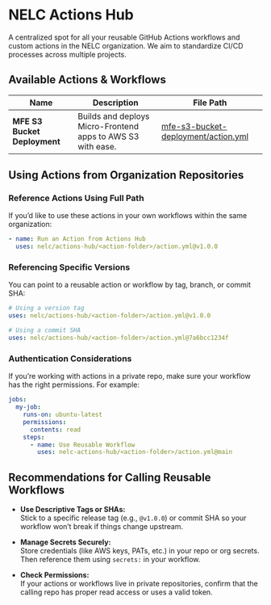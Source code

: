 # NELC Actions Hub

A centralized spot for all your reusable GitHub Actions workflows and custom actions in the NELC organization. We aim to standardize CI/CD processes across multiple projects.

## Available Actions & Workflows

| Name                         | Description                                                          | File Path                                                       |
|------------------------------|----------------------------------------------------------------------|-----------------------------------------------------------------|
| **MFE S3 Bucket Deployment** | Builds and deploys Micro-Frontend apps to AWS S3 with ease.          | [mfe-s3-bucket-deployment/action.yml](mfe-s3-bucket-deployment/action.yml) |

## Using Actions from Organization Repositories

### Reference Actions Using Full Path

If you’d like to use these actions in your own workflows within the same organization:

```yaml
- name: Run an Action from Actions Hub
  uses: nelc/actions-hub/<action-folder>/action.yml@v1.0.0
```

### Referencing Specific Versions

You can point to a reusable action or workflow by tag, branch, or commit SHA:

```yaml
# Using a version tag
uses: nelc/actions-hub/<action-folder>/action.yml@v1.0.0

# Using a commit SHA
uses: nelc/actions-hub/<action-folder>/action.yml@7a6bcc1234f
```

### Authentication Considerations

If you’re working with actions in a private repo, make sure your workflow has the right permissions. For example:

```yaml
jobs:
  my-job:
    runs-on: ubuntu-latest
    permissions:
      contents: read
    steps:
      - name: Use Reusable Workflow
        uses: nelc-actions-hub/<action-folder>/action.yml@main
```

## Recommendations for Calling Reusable Workflows

- **Use Descriptive Tags or SHAs:**  
  Stick to a specific release tag (e.g., `@v1.0.0`) or commit SHA so your workflow won’t break if things change upstream.

- **Manage Secrets Securely:**  
  Store credentials (like AWS keys, PATs, etc.) in your repo or org secrets. Then reference them using `secrets:` in your workflow.

- **Check Permissions:**  
  If your actions or workflows live in private repositories, confirm that the calling repo has proper read access or uses a valid token.